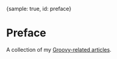 {sample: true, id: preface}
# Preface

A collection of my [Groovy-related articles](https://code-maven.com/groovy).

